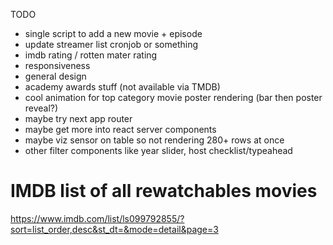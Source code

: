 TODO

- single script to add a new movie + episode
- update streamer list cronjob or something
- imdb rating / rotten mater rating
- responsiveness
- general design
- academy awards stuff (not available via TMDB)
- cool animation for top category movie poster rendering (bar then poster reveal?)
- maybe try next app router
- maybe get more into react server components
- maybe viz sensor on table so not rendering 280+ rows at once
- other filter components like year slider, host checklist/typeahead

# IMDB list of all rewatchables movies

https://www.imdb.com/list/ls099792855/?sort=list_order,desc&st_dt=&mode=detail&page=3
